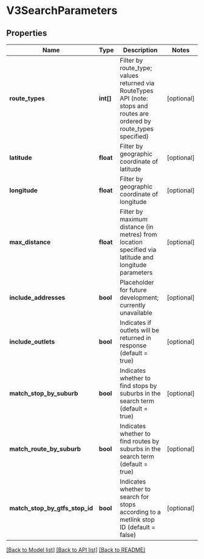 # V3SearchParameters

## Properties
Name | Type | Description | Notes
------------ | ------------- | ------------- | -------------
**route_types** | **int[]** | Filter by route_type; values returned via RouteTypes API (note: stops and routes are ordered by route_types specified) | [optional] 
**latitude** | **float** | Filter by geographic coordinate of latitude | [optional] 
**longitude** | **float** | Filter by geographic coordinate of longitude | [optional] 
**max_distance** | **float** | Filter by maximum distance (in metres) from location specified via latitude and longitude parameters | [optional] 
**include_addresses** | **bool** | Placeholder for future development; currently unavailable | [optional] 
**include_outlets** | **bool** | Indicates if outlets will be returned in response (default &#x3D; true) | [optional] 
**match_stop_by_suburb** | **bool** | Indicates whether to find stops by suburbs in the search term (default &#x3D; true) | [optional] 
**match_route_by_suburb** | **bool** | Indicates whether to find routes by suburbs in the search term (default &#x3D; true) | [optional] 
**match_stop_by_gtfs_stop_id** | **bool** | Indicates whether to search for stops according to a metlink stop ID (default &#x3D; false) | [optional] 

[[Back to Model list]](../../README.md#documentation-for-models) [[Back to API list]](../../README.md#documentation-for-api-endpoints) [[Back to README]](../../README.md)

